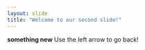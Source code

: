 ```yaml
---
layout: slide
title: "Welcome to our second slide!"
---
```

__something new__
Use the left arrow to go back!
